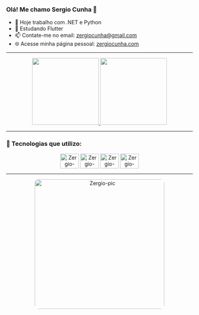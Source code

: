 ### Olá! Me chamo Sergio Cunha 👋  

- 🔭 Hoje trabalho com .NET e Python  
- 🌱 Estudando Flutter  
- 📫 Contate-me no email: [zergiocunha@gmail.com](mailto:zergiocunha@gmail.com)  
- 🌐 Acesse minha página pessoal: [zergiocunha.com](https://zergiocunha.com)  

---

<div align="center">
  <a href="https://github.com/zergiocunha">
    <img height="180em" src="https://github-readme-stats.vercel.app/api?username=zergiocunha&show_icons=true&theme=tokyonight&include_all_commits=true&count_private=true"/>
    <img height="180em" src="https://github-readme-stats.vercel.app/api/top-langs/?username=zergiocunha&layout=compact&langs_count=7&theme=tokyonight"/>
  </a>
</div>

---

### 🚀 Tecnologias que utilizo:

<div align="center">
  <img align="center" alt="Zergio-Python" height="40" width="50" src="https://cdn.jsdelivr.net/gh/devicons/devicon@latest/icons/python/python-original.svg" />
  <img align="center" alt="Zergio-Csharp" height="40" width="50" src="https://cdn.jsdelivr.net/gh/devicons/devicon/icons/csharp/csharp-original.svg" />
  <img align="center" alt="Zergio-Flutter" height="40" width="50" src="https://cdn.jsdelivr.net/gh/devicons/devicon@latest/icons/flutter/flutter-original.svg" />
  <img align="center" alt="Zergio-Docker" height="40" width="50" src="https://cdn.jsdelivr.net/gh/devicons/devicon@latest/icons/docker/docker-original.svg" />
</div>

---

<div align="center">
  <img alt="Zergio-pic" height="350" style="border-radius: 10px;" src="https://media.giphy.com/media/qgQUggAC3Pfv687qPC/giphy.gif">
</div>
